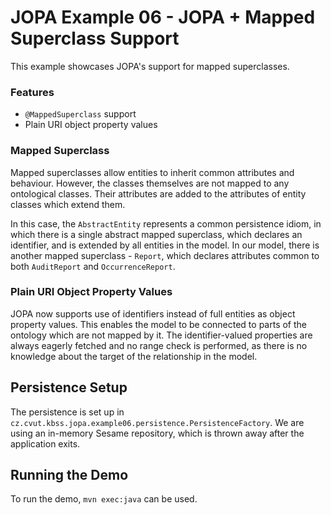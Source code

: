 # JOPA Example 06 - JOPA + Mapped Superclass Support

This example showcases JOPA's support for mapped superclasses.

### Features

* `@MappedSuperclass` support
* Plain URI object property values

### Mapped Superclass

Mapped superclasses allow entities to inherit common attributes and behaviour. However, the classes themselves are not mapped
to any ontological classes. Their attributes are added to the attributes of entity classes which extend them.

In this case, the `AbstractEntity` represents a common persistence idiom, in which there is a single abstract mapped superclass,
which declares an identifier, and is extended by all entities in the model. In our model, there is another mapped superclass -
`Report`, which declares attributes common to both `AuditReport` and `OccurrenceReport`.

### Plain URI Object Property Values

JOPA now supports use of identifiers instead of full entities as object property values. This enables the model to be connected
to parts of the ontology which are not mapped by it. The identifier-valued properties are always eagerly fetched and no
range check is performed, as there is no knowledge about the target of the relationship in the model.

## Persistence Setup

The persistence is set up in `cz.cvut.kbss.jopa.example06.persistence.PersistenceFactory`. We are using an in-memory Sesame repository,
which is thrown away after the application exits.

## Running the Demo

To run the demo, `mvn exec:java` can be used.
